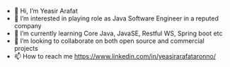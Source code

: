 - 👋 Hi, I’m Yeasir Arafat
- 👀 I’m interested in playing role as Java Software Engineer in a reputed company
- 🌱 I’m currently learning Core Java, JavaSE, Restful WS, Spring boot etc
- 💞️ I’m looking to collaborate on both open source and commercial projects
- 📫 How to reach me https://www.linkedin.com/in/yeasirarafataronno/

<!---
AronnoDIU/AronnoDIU is a ✨ special ✨ repository because its `README.md` (this file) appears on your GitHub profile.
You can click the Preview link to take a look at your changes.
--->
